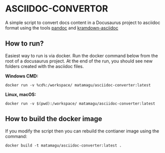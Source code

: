 # ASCIIDOC-CONVERTOR

A simple script to convert docs content in a Docusaurus project to asciidoc format using the tools [pandoc](https://pandoc.org/index.html) and [kramdown-asciidoc](https://github.com/asciidoctor/kramdown-asciidoc)

## How to run?

Easiest way to run is via docker. Run the docker command below from the root of a docusaurus project. At the end of the run, you should see new folders created with the asciidoc files.

**Windows CMD:**

```
docker run -v %cd%:/workspace/ matamagu/asciidoc-converter:latest
```

**Linux, macOS:**

```
docker run -v $(pwd):/workspace/ matamagu/asciidoc-converter:latest
```

## How to build the docker image

If you modify the script then you can rebuild the contianer image using the command:

```
docker build -t matamagu/asciidoc-converter:latest .
```
